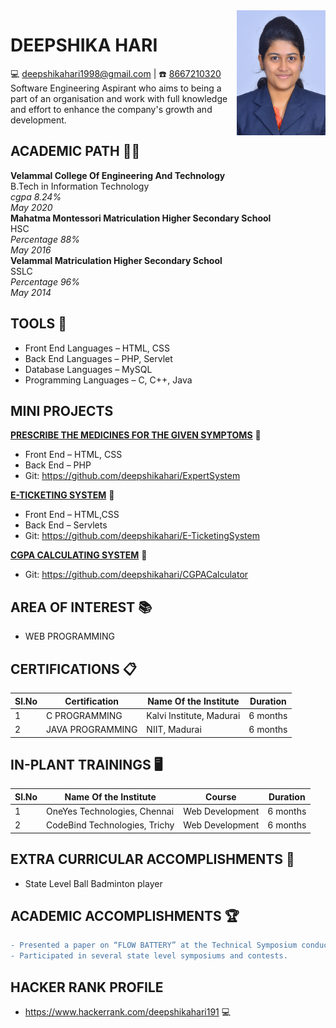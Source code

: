 <img src="deeps.jpg" height="200" width="142" align="right"/>

# DEEPSHIKA HARI<br>
:computer: [deepshikahari1998@gmail.com](mailto:deepshikahari1998@gmail.com) | :phone: [8667210320](tel:8667210320)<br>
Software Engineering Aspirant who aims to being a part of an organisation and work with 
full knowledge and effort to enhance the company's growth and development.

## ACADEMIC PATH :woman_student:
**Velammal College Of Engineering And Technology**  
B.Tech in Information Technology  
*cgpa 8.24%*  
*May 2020*  
**Mahatma Montessori Matriculation Higher Secondary School**  
 HSC  
*Percentage 88%*  
*May 2016*  
**Velammal Matriculation Higher Secondary School**  
 SSLC  
*Percentage 96%*  
*May 2014*   

## TOOLS :hammer:
- Front End Languages &ndash; HTML, CSS 
- Back End Languages &ndash; PHP, Servlet
- Database Languages &ndash; MySQL
- Programming Languages &ndash; C, C++, Java

## MINI PROJECTS
  **<ins>PRESCRIBE THE MEDICINES FOR THE GIVEN SYMPTOMS</ins>** :pill:
- Front End &ndash; HTML, CSS
- Back End &ndash; PHP
- Git: <https://github.com/deepshikahari/ExpertSystem>

**<ins>E-TICKETING SYSTEM</ins>** :train:
- Front End &ndash; HTML,CSS
- Back End &ndash; Servlets
- Git: <https://github.com/deepshikahari/E-TicketingSystem>

**<ins>CGPA CALCULATING SYSTEM</ins>** :iphone:
- Git: <https://github.com/deepshikahari/CGPACalculator>

## AREA OF INTEREST :books:
-  WEB PROGRAMMING

## CERTIFICATIONS :clipboard:
 
 |Sl.No|Certification|Name Of the Institute|Duration|
 |-----|-------------|---------------------|--------|
 |1|C PROGRAMMING|Kalvi Institute, Madurai|6 months|
 |2|JAVA PROGRAMMING|NIIT, Madurai|6 months|

## IN-PLANT TRAININGS :desktop_computer:

 |Sl.No|Name Of the Institute|Course|Duration|
 |-----|---------------------|------|--------|
 |1|OneYes Technologies, Chennai|Web Development|6 months|
 |2|CodeBind Technologies, Trichy|Web Development|6 months|
 
 ## EXTRA CURRICULAR ACCOMPLISHMENTS :badminton:
 - State Level Ball Badminton player 
 
  ## ACADEMIC ACCOMPLISHMENTS :trophy:
 ```diff
 - Presented a paper on “FLOW BATTERY” at the Technical Symposium conducted by the Department of Physics at Velammal College Of Engineering And Technology
 - Participated in several state level symposiums and contests.
 ```
## HACKER RANK PROFILE 
- <https://www.hackerrank.com/deepshikahari191> :computer:







